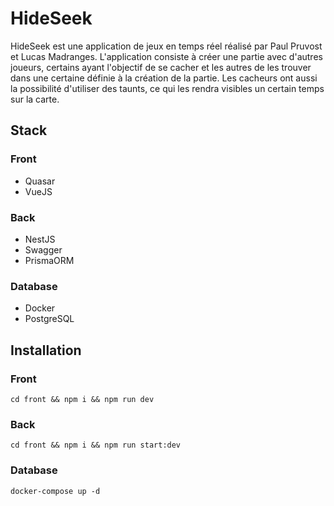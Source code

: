 # HideSeek

HideSeek est une application de jeux en temps réel réalisé par Paul Pruvost et Lucas Madranges. L'application consiste à
créer une partie avec d'autres joueurs, certains ayant l'objectif de se cacher et les autres de les trouver dans une
certaine définie à la création de la partie. Les cacheurs ont aussi la possibilité d'utiliser des taunts, ce qui les
rendra visibles un certain temps sur la carte.

## Stack

### Front

- Quasar
- VueJS

### Back

- NestJS
- Swagger
- PrismaORM

### Database

- Docker
- PostgreSQL

## Installation

### Front

```
cd front && npm i && npm run dev
```

### Back

```
cd front && npm i && npm run start:dev
```

### Database

```
docker-compose up -d
```